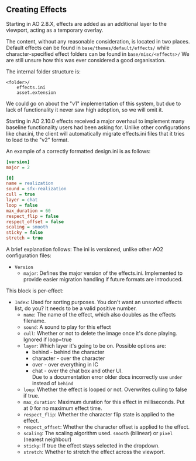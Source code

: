 ## Creating Effects
Starting in AO 2.8.X, effects are added as an additional layer to the viewport, acting as a temporary overlay.

The content, without any reasonable consideration, is located in two places.
Default effects can be found in `base/themes/default/effects/` while character-specified effect folders can be found in `base/misc/<effects>/`
We are still unsure how this was ever considered a good organisation.

The internal folder structure is:
```
<folder>/
    effects.ini
    asset.extension
```
We could go on about the "v1" implementation of this system, but due to lack of functionality it never saw high adoption, so we will omit it.

Starting in AO 2.10.0 effects received a major overhaul to implement many baseline functionality users had been asking for.
Unlike other configurations like char.ini, the client will automatically migrate effects.ini files that it tries to load to the "v2" format.

An example of a correctly formatted design.ini is as follows:
```ini
[version]
major = 2

[0]
name = realization
sound = sfx-realization
cull = true
layer = chat
loop = false
max_duration = 60
respect_flip = false
respect_offset = false
scaling = smooth
sticky = false
stretch = true
```
A brief explanation follows:
The ini is versioned, unlike other AO2 configuration files:
- `Version`
  - `major`: Defines the major version of the effects.ini. Implemented to provide easier migration handling if future formats are introduced.<br>

This block is per-effect:
- `Index`: Used for sorting purposes. You don't want an unsorted effects list, do you? It needs to be a valid positive number.
  - `name`: The name of the effect, which also doubles as the effects filename.
  - `sound`: A sound to play for this effect
  - `cull`: Whether or not to delete the image once it's done playing. Ignored if loop=true
  - `layer`: Which layer it's going to be on. Possible options are:<br>
    - behind - behind the character<br>
    - character - over the character<br>
    - over - over everything in IC<br>
    - chat - over the chat box and other UI.<br>
    Due to a documentation error older docs incorrectly use `under` instead of `behind`<br>
  - `loop`: Whether the effect is looped or not. Overwrites culling to false if true.
  - `max_duration`: Maximum duration for this effect in milliseconds. Put at 0 for no maximum effect time.
  - `respect_flip`: Whether the character flip state is applied to the effect.
  - `respect_offset`: Whether the character offset is applied to the effect. 
  - `scaling`: The scaling algorithm used. `smooth` (bilinear) or `pixel` (nearest neighbour)
  - `sticky`: If true the effect stays selected in the dropdown.
  - `stretch`: Whether to stretch the effect across the viewport.

